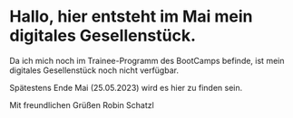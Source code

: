 # Hallo, hier entsteht im Mai mein digitales Gesellenstück.

Da ich mich noch im Trainee-Programm des BootCamps befinde, ist mein digitales Gesellenstück noch nicht verfügbar.

Spätestens Ende Mai (25.05.2023) wird es hier zu finden sein.

Mit freundlichen Grüßen 
Robin Schatzl 
